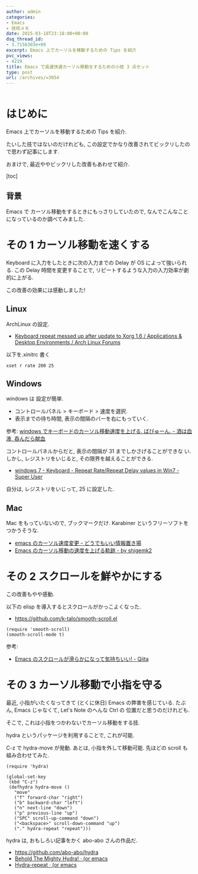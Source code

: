 ```yaml
---
author: admin
categories:
- Emacs
- 技術メモ
date: 2015-03-18T23:18:00+00:00
dsq_thread_id:
- 3.7156303e+09
excerpt: Emacs 上でカーソルを移動するための Tips を紹介
pvc_views:
- 4219
title: Emacs で高速快速カーソル移動をするための小技 3 点セット
type: post
url: /archives/=3054
---
```


<img alt="" src="https://futurismo.biz/wp-content/uploads/emacs_logo.jpg"/>

はじめに
========

Emacs 上でカーソルを移動するための Tips を紹介.

たいした技ではないのだけれども,
この設定でかなり改善されてビックリしたので思わず記事にします.

おまけで, 最近ややビックリした改善もあわせて紹介.

\[toc\]

背景
----

Emacs で カーソル移動をするときにもっさりしていたので,
なんでこんなことになっているのか調べてみました.

その 1 カーソル移動を速くする
=============================

Keyboard に入力をしたときに次の入力までの Delay が OS
によって強いられる. この Delay 時間を変更することで,
リピートするような入力の入力効率が劇的に上がる.

この改善の効果には感動しました!

Linux
-----

ArchLinux の設定.

-   [Keyboard repeat messed up after update to Xorg 1.6 / Applications &
    Desktop Environments / Arch Linux
    Forums](https://bbs.archlinux.org/viewtopic.php?id=69759)

以下を.xinitrc 書く

``` {.text}
xset r rate 200 25
```

Windows
-------

windows は 設定が簡単.

-   コントロールパネル &gt; キーボード &gt; 速度を選択.
-   表示までの待ち時間, 表示の間隔のバーを右にもっていく.

参考: [windows でキーボードのカーソル移動速度を上げる. ばびゅーん. -
酒は血液,
呑んだら献血](http://d.hatena.ne.jp/bigchu/20090224/1235477173)

コントロールパネルからだと, 表示の間隔が 31 までしかさげることができな
い.しかし, レジストリをいじると, その限界を越えることができる.

-   [windows 7 - Keyboard - Repeat Rate/Repeat Delay values in Win7 -
    Super
    User](http://superuser.com/questions/388160/keyboard-repeat-rate-repeat-delay-values-in-win7)

自分は, レジストリをいじって, 25 に設定した.

Mac
---

Mac をもっていないので, ブックマークだけ. Karabiner
というフリーソフトをつかうそうな.

-   [emacs のカーソル速度変更 -
    どうでもいい情報置き場](http://d.hatena.ne.jp/hiroshi128/20100422)
-   [Emacs のカーソル移動の速度を上げる軌跡 - by
    shigemk2](http://shigemk2.hatenablog.com/entry/20130420/1366450632)

その 2 スクロールを鮮やかにする
===============================

この改善もやや感動.

以下の elisp を導入するとスクロールがかっこよくなった.

-   <https://github.com/k-talo/smooth-scroll.el>

``` {.commonlisp}
(require 'smooth-scroll)
(smooth-scroll-mode t)
```

参考:

-   [Emacs のスクロールが滑らかになって気持ちいい! -
    Qiita](http://qiita.com/ShingoFukuyama/items/429199542c38625c5554)

その 3 カーソル移動で小指を守る
===============================

最近, 小指がいたくなってきて (とくに休日) Emacs の弊害を感じている.
たぶん, Emacs じゃなくて, Let's Note のへんな Ctrl の
位置だと思うのだけれども.

そこで, これは小指をつかわないでカーソル移動をする技.

hydra というパッケージを利用することで, これが可能.

C-z で hydra-move が発動. あとは, 小指を外して移動可能. 先ほどの scroll
も組み合わせてみた.

``` {.commonlisp}
(require 'hydra)

(global-set-key
 (kbd "C-z")
 (defhydra hydra-move ()
   "move"
   ("f" forward-char "right")
   ("b" backward-char "left")
   ("n" next-line "down")
   ("p" previous-line "up")
   ("SPC" scroll-up-command "down")
   ("<backspace>" scroll-down-command "up")
   ("." hydra-repeat "repeat")))
```

hydra は, おもしろい記事をかく abo-abo さんの作品だ.

-   <https://github.com/abo-abo/hydra>
-   [Behold The Mighty Hydra! · (or
    emacs](http://oremacs.com/2015/01/20/introducing-hydra/)
-   [Hydra-repeat · (or
    emacs](http://oremacs.com/2015/02/28/hydra-repeat/)

